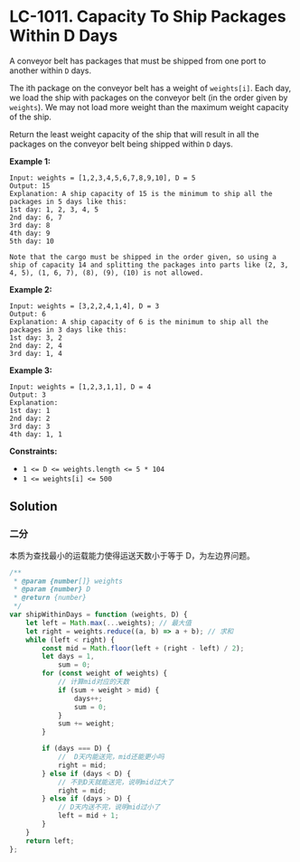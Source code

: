 # LC-1011. Capacity To Ship Packages Within D Days

A conveyor belt has packages that must be shipped from one port to another within `D` days.

The ith package on the conveyor belt has a weight of `weights[i]`. Each day, we load the ship with packages on the conveyor belt (in the order given by `weights`). We may not load more weight than the maximum weight capacity of the ship.

Return the least weight capacity of the ship that will result in all the packages on the conveyor belt being shipped within `D` days.

**Example 1:**

```
Input: weights = [1,2,3,4,5,6,7,8,9,10], D = 5
Output: 15
Explanation: A ship capacity of 15 is the minimum to ship all the packages in 5 days like this:
1st day: 1, 2, 3, 4, 5
2nd day: 6, 7
3rd day: 8
4th day: 9
5th day: 10

Note that the cargo must be shipped in the order given, so using a ship of capacity 14 and splitting the packages into parts like (2, 3, 4, 5), (1, 6, 7), (8), (9), (10) is not allowed.
```

**Example 2:**

```
Input: weights = [3,2,2,4,1,4], D = 3
Output: 6
Explanation: A ship capacity of 6 is the minimum to ship all the packages in 3 days like this:
1st day: 3, 2
2nd day: 2, 4
3rd day: 1, 4
```

**Example 3:**

```
Input: weights = [1,2,3,1,1], D = 4
Output: 3
Explanation:
1st day: 1
2nd day: 2
3rd day: 3
4th day: 1, 1
```

**Constraints:**

-   `1 <= D <= weights.length <= 5 * 104`
-   `1 <= weights[i] <= 500`

## Solution

### 二分

本质为查找最小的运载能力使得运送天数小于等于 D，为左边界问题。

```javascript
/**
 * @param {number[]} weights
 * @param {number} D
 * @return {number}
 */
var shipWithinDays = function (weights, D) {
    let left = Math.max(...weights); // 最大值
    let right = weights.reduce((a, b) => a + b); // 求和
    while (left < right) {
        const mid = Math.floor(left + (right - left) / 2);
        let days = 1,
            sum = 0;
        for (const weight of weights) {
            // 计算mid对应的天数
            if (sum + weight > mid) {
                days++;
                sum = 0;
            }
            sum += weight;
        }

        if (days === D) {
            //  D天内能送完，mid还能更小吗
            right = mid;
        } else if (days < D) {
            // 不到D天就能送完，说明mid过大了
            right = mid;
        } else if (days > D) {
            // D天内送不完，说明mid过小了
            left = mid + 1;
        }
    }
    return left;
};
```
